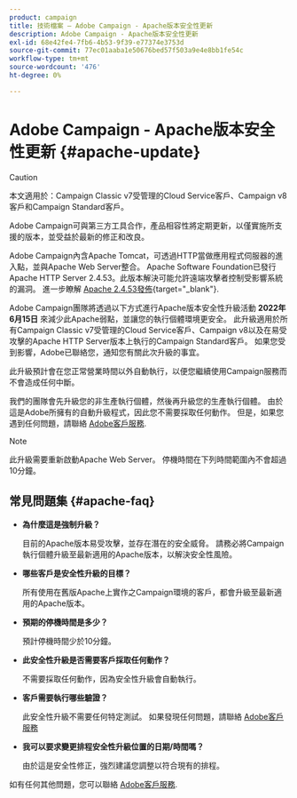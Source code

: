 ```yaml
---
product: campaign
title: 技術檔案 — Adobe Campaign - Apache版本安全性更新
description: Adobe Campaign - Apache版本安全性更新
exl-id: 68e42fe4-7fb6-4b53-9f39-e77374e3753d
source-git-commit: 77ec01aaba1e50676bed57f503a9e4e8bb1fe54c
workflow-type: tm+mt
source-wordcount: '476'
ht-degree: 0%

---
```


# Adobe Campaign - Apache版本安全性更新 {#apache-update}

>[!CAUTION]
>本文適用於：Campaign Classic v7受管理的Cloud Service客戶、Campaign v8客戶和Campaign Standard客戶。

Adobe Campaign可與第三方工具合作，產品相容性將定期更新，以僅實施所支援的版本，並受益於最新的修正和改良。

Adobe Campaign內含Apache Tomcat，可透過HTTP當做應用程式伺服器的進入點，並與Apache Web Server整合。 Apache Software Foundation已發行Apache HTTP Server 2.4.53。此版本解決可能允許遠端攻擊者控制受影響系統的漏洞。 進一步瞭解 [Apache 2.4.53發佈](https://downloads.apache.org/httpd/Announcement2.4.html){target="_blank"}.

Adobe Campaign團隊將透過以下方式進行Apache版本安全性升級活動 **2022年6月15日** 來減少此Apache弱點，並讓您的執行個體環境更安全。 此升級適用於所有Campaign Classic v7受管理的Cloud Service客戶、Campaign v8以及在易受攻擊的Apache HTTP Server版本上執行的Campaign Standard客戶。 如果您受到影響，Adobe已聯絡您，通知您有關此次升級的事宜。

此升級預計會在您正常營業時間以外自動執行，以便您繼續使用Campaign服務而不會造成任何中斷。

我們的團隊會先升級您的非生產執行個體，然後再升級您的生產執行個體。 由於這是Adobe所擁有的自動升級程式，因此您不需要採取任何動作。 但是，如果您遇到任何問題，請聯絡 [Adobe客戶服務](https://experienceleague.adobe.com/?support-solution=Campaign#support).


>[!NOTE]
>此升級需要重新啟動Apache Web Server。 停機時間在下列時間範圍內不會超過10分鐘。
> 

## 常見問題集 {#apache-faq}

* **為什麼這是強制升級？**

  目前的Apache版本易受攻擊，並存在潛在的安全威脅。 請務必將Campaign執行個體升級至最新適用的Apache版本，以解決安全性風險。


* **哪些客戶是安全性升級的目標？**

  所有使用在舊版Apache上實作之Campaign環境的客戶，都會升級至最新適用的Apache版本。

* **預期的停機時間是多少？**

  預計停機時間少於10分鐘。

* **此安全性升級是否需要客戶採取任何動作？**

  不需要採取任何動作，因為安全性升級會自動執行。

* **客戶需要執行哪些驗證？**

  此安全性升級不需要任何特定測試。 如果發現任何問題，請聯絡 [Adobe客戶服務](https://experienceleague.adobe.com/?support-solution=Campaign#support)


* **我可以要求變更排程安全性升級位置的日期/時間嗎？**

  由於這是安全性修正，強烈建議您調整以符合現有的排程。


如有任何其他問題，您可以聯絡 [Adobe客戶服務](https://experienceleague.adobe.com/?support-solution=Campaign#support).

